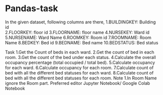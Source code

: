 # Pandas-task
In the given dataset, following columns are there,
1.BUILDINGKEY: Building id	
2.FLOORKEY: floor id
3.FLOORNAME: floor name
4.NURSEKEY: Ward id
5.NURSENAME: Ward Name
6.ROOMKEY: Room id 
7.ROOMNAME: Room Name 
8.BEDKEY: Bed id
9.BEDNAME: Bed name
10.BEDSTATUS: Bed status

Task
1.Get the Count of beds in each ward.
2.Get the count of bed in each room.
3.Get the count of the bed under each status.
4.Calculate the overall occupancy percentage (total occupied / total bed).
5.Calculate occupancy for each ward.
6.Calculate occupancy for each room.
7.Calculate count of bed with all the different bed statuses for each ward.
8.Calculate count of bed with all the different bed statuses for each room.
Note
1.In Room Name ignore the Room <number> part.
Preferred editor Jupyter Notebook/ Google Colab Notebook
